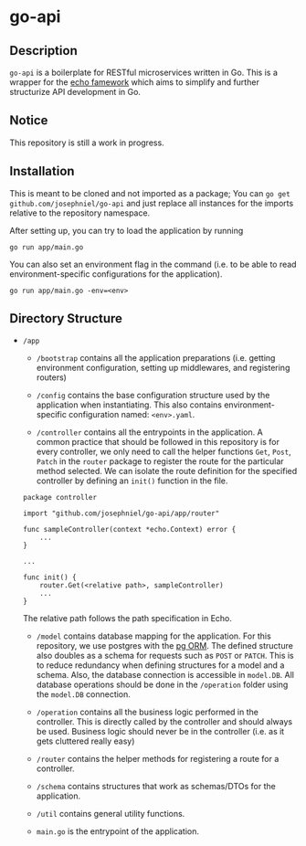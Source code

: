 # go-api

## Description
`go-api` is a boilerplate for RESTful microservices written in Go. This is a wrapper for the [echo famework](https://github.com/labstack/echo) which aims to simplify and further structurize API development in Go.

## Notice
This repository is still a work in progress.

## Installation
This is meant to be cloned and not imported as a package; You can `go get github.com/josephniel/go-api` and just replace all instances for the imports relative to the repository namespace.

After setting up, you can try to load the application by running
```
go run app/main.go
```
You can also set an environment flag in the command (i.e. to be able to read environment-specific configurations for the application).
```
go run app/main.go -env=<env>
```

## Directory Structure
- `/app`
    - `/bootstrap` contains all the application preparations (i.e. getting environment configuration, setting up middlewares, and registering routers)

    - `/config` contains the base configuration structure used by the application when instantiating. This also contains environment-specific configuration named: `<env>.yaml`. 

    - `/controller` contains all the entrypoints in the application. A common practice that should be followed in this repository is for every controller, we only need to call the helper functions `Get`, `Post`, `Patch` in the `router` package to register the route for the particular method selected. We can isolate the route definition for the specified controller by defining an `init()` function in the file.

    ```
    package controller

    import "github.com/josephniel/go-api/app/router"

    func sampleController(context *echo.Context) error {
        ...
    }

    ...

    func init() {
        router.Get(<relative path>, sampleController)
        ...
    }
    ```
    The relative path follows the path specification in Echo.

    - `/model` contains database mapping for the application. For this repository, we use postgres with the [pg ORM](https://github.com/go-pg/pg). The defined structure also doubles as a schema for requests such as `POST` or `PATCH`. This is to reduce redundancy when defining structures for a model and a schema. Also, the database connection is accessible in `model.DB`. All database operations should be done in the `/operation` folder using the `model.DB` connection.

    - `/operation` contains all the business logic performed in the controller. This is directly called by the controller and should always be used. Business logic should never be in the controller (i.e. as it gets cluttered really easy)

    - `/router` contains the helper methods for registering a route for a controller.

    - `/schema` contains structures that work as schemas/DTOs for the application.

    - `/util` contains general utility functions.

    - `main.go` is the entrypoint of the application.
